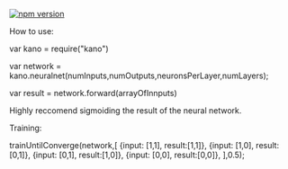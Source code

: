 [![npm version](https://badge.fury.io/js/kano.svg)](http://badge.fury.io/js/kano)

How to use:

var kano = require("kano")

var network = kano.neuralnet(numInputs,numOutputs,neuronsPerLayer,numLayers);

var result = network.forward(arrayOfInnputs)

Highly reccomend sigmoiding the result of the neural network.

Training:

trainUntilConverge(network,[
			{input: [1,1], result:[1,1]},
			{input: [1,0], result:[0,1]},
			{input: [0,1], result:[1,0]},
			{input: [0,0], result:[0,0]},
		],0.5);
